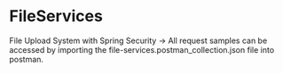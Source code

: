 # FileServices
File Upload System with Spring Security
-> All request samples can be accessed by importing the file-services.postman_collection.json file into postman.
